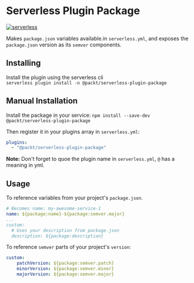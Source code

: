 # Serverless Plugin Package

[![serverless](http://public.serverless.com/badges/v3.svg)](http://www.serverless.com)

Makes `package.json` variables available.in `serverless.yml`, and exposes the `package.json` version as its `semver` components.

## Installing
Install the plugin using the serverless cli  
`serverless plugin install -n @packt/serverless-plugin-package`

## Manual Installation
Install the package in your service:
`npm install --save-dev @packt/serverless-plugin-package`

Then register it in your plugins array in `serverless.yml`:
```yaml
plugins:
  - "@packt/serverless-plugin-package"
```

__Note:__ Don't forget to quoe the plugin name in `serverless.yml`, `@` has a meaning in yml.

## Usage
To reference variables from your project's `package.json`.
```yaml
# Becomes name: my-awesome-service-1
name: ${package:name}-${package:semver.major}
...
custom:
  # Uses your description from package.json 
  description: ${package:description}
```

To reference `semver` parts of your project's `version`:
```yaml
custom:
    patchVersion: ${package:semver.patch}
    minorVersion: ${package:semver.minor}
    majorVersion: ${package:semver.major}
```

